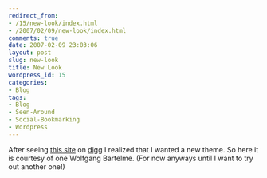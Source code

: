 ```yaml
---
redirect_from:
- /15/new-look/index.html
- /2007/02/09/new-look/index.html
comments: true
date: 2007-02-09 23:03:06
layout: post
slug: new-look
title: New Look
wordpress_id: 15
categories:
- Blog
tags:
- Blog
- Seen-Around
- Social-Bookmarking
- Wordpress
---
```


After seeing [this site](http://www.smashingmagazine.com/2007/02/09/83-beautiful-wordpress-themes-you-probably-havent-seen/) on [digg](http://www.digg.com) I realized that I wanted a new theme.  So here it is courtesy of one Wolfgang Bartelme.  (For now anyways until I want to try out another one!)
